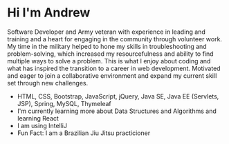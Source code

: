 # Hi I'm Andrew

Software Developer and Army veteran with experience in leading and training and a heart for engaging in the community through volunteer work. My time in the military helped to hone my skills in troubleshooting and problem-solving, which increased my resourcefulness and ability to find multiple ways to solve a problem. This is what I enjoy about coding and what has inspired the transition to a career in web development. Motivated and eager to join a collaborative environment and expand my current skill set through new challenges.

- HTML, CSS, Bootstrap, JavaScript, jQuery, Java SE, Java EE (Servlets, JSP), Spring, MySQL, Thymeleaf 
- I'm currently learning more about Data Structures and Algorithms and learning React 
- I am using IntelliJ
- Fun Fact: I am a Brazilian Jiu Jitsu practicioner


